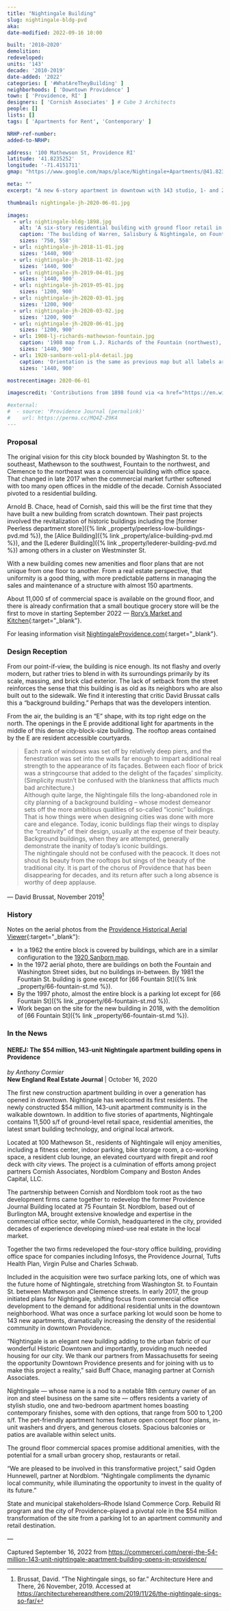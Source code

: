 ```yaml
---
title: "Nightingale Building"
slug: nightingale-bldg-pvd
aka:
date-modified: 2022-09-16 10:00

built: '2018–2020'
demolition:
redeveloped:
units: '143'
decade: '2010-2019'
date-added: '2022'
categories: [ '#WhatAreTheyBuilding' ]
neighborhoods: [ 'Downtown Providence' ]
town: [ 'Providence, RI' ]
designers: [ 'Cornish Associates' ] # Cube 3 Architects
people: []
lists: []
tags: [ 'Apartments for Rent', 'Contemporary' ]

NRHP-ref-number:
added-to-NRHP:

address: '100 Mathewson St, Providence RI'
latitude: '41.8235252'
longitude: '-71.4151711'
gmap: "https://www.google.com/maps/place/Nightingale+Apartments/@41.8235252,-71.4151711,19z/data=!4m5!3m4!1s0x0:0xfeb5d5fa3b2711ef!8m2!3d41.8235054!4d-71.4150772"

meta: ""
excerpt: "A new 6-story apartment in downtown with 143 studio, 1- and 2-bedroom apartments was developed by Cornish Associates and opened in 2020"

thumbnail: nightingale-jh-2020-06-01.jpg

images:
  - url: nightingale-bldg-1898.jpg
    alt: 'A six-story residential building with ground floor retail in the dense downtown core. First floor is clad in gray brick with large commercial window openings. The second through fifth floors are clad in red brick, while the sixth floor clad in gray panels. Windows are mostly single rectangular openings, with groups of three on the outside edges on the Washington Street façade.'
    caption: 'The building of Warren, Salisbury & Nightingale, on Fountain Street. Designed by architects Gould, Angell & Swift in 1896. Demolished. Source: The Providence Board of Trade: Thirtieth Year. Providence: Chaffee-McIndoe, 1898.'
    sizes: '750, 558'
  - url: nightingale-jh-2018-11-01.jpg
    sizes: '1440, 900'
  - url: nightingale-jh-2018-11-02.jpg
    sizes: '1440, 900'
  - url: nightingale-jh-2019-04-01.jpg
    sizes: '1440, 900'
  - url: nightingale-jh-2019-05-01.jpg
    sizes: '1200, 900'
  - url: nightingale-jh-2020-03-01.jpg
    sizes: '1200, 900'
  - url: nightingale-jh-2020-03-02.jpg
    sizes: '1200, 900'
  - url: nightingale-jh-2020-06-01.jpg
    sizes: '1200, 900'
  - url: 1908-lj-richards-mathewson-fountain.jpg
    caption: '1908 map from L.J. Richards of the Fountain (northwest), Clemence (northeast), Washington (southeast), and Mathewson (southwest) block. The little 66 Fountain street building is in the norteast corner, with the H.R. Nightingale on the northwest corner, wrapping around 66 Fountain. This entire block is now occupied by the new Nightingale Building.'
    sizes: '1440, 900'
  - url: 1920-sanborn-vol1-pl4-detail.jpg
    caption: 'Orientation is the same as previous map but all labels are flipped (upside down). Sanborn Fire Insurance Map from Providence, Providence County, Rhode Island. Sanborn Map Company, to 1921 Vol. 1, 1920. Map. Retrieved from the Library of Congress, www.loc.gov/item/sanborn08099_007/.'
    sizes: '1440, 900'

mostrecentimage: 2020-06-01

imagescredit: 'Contributions from 1898 found via <a href="https://en.wikipedia.org/wiki/File:Warren,_Salisbury_%26_Nightingale,_Providence,_RI.jpg" target="_blank">Wikipedia</a>, a 1908 map from L.J. Richards, and a 1920 map from the Library of Congress'

#external:
#  - source: 'Providence Journal (permalink)'
#    url: https://perma.cc/MQ4Z-Z9K4
---
```


### Proposal

The original vision for this city block bounded by Washington St. to the southeast, Mathewson to the southwest, Fountain to the northwest, and Clemence to the northeast was a commercial building with office space. That changed in late 2017 when the commercial market further softened with too many open offices in the middle of the decade. Cornish Associated pivoted to a residential building. 

Arnold B. Chace, head of Cornish, said this will be the first time that they have built a new building from scratch downtown. Their past projects involved the revitalization of historic buildings including the [former Peerless department store]({% link _property/peerless-low-buildings-pvd.md %}), the [Alice Building]({% link _property/alice-building-pvd.md %}), and the [Lederer Building]({% link _property/lederer-building-pvd.md %}) among others in a cluster on Westminster St. 

With a new building comes new amenities and floor plans that are not unique from one floor to another. From a real estate perspective, that uniformity is a good thing, with more predictable patterns in managing the sales and maintenance of a structure with almost 150 apartments. 

About 11,000 sf of commercial space is available on the ground floor, and there is already confirmation that a small boutique grocery store will be the first to move in starting September 2022 — [Rory’s Market and Kitchen](//loverorys.com){:target="_blank"}. 

For leasing information visit [NightingaleProvidence.com](https://www.nightingaleprovidence.com){:target="_blank"}.


### Design Reception

From our point-if-view, the building is nice enough. Its not flashy and overly modern, but rather tries to blend in with its surroundings primarily by its scale, massing, and brick clad exterior. The lack of setback from the street reinforces the sense that this building is as old as its neighbors who are also built out to the sidewalk. We find it interesting that critic David Brussat calls this a “background building.” Perhaps that was the developers intention. 

From the air, the building is an “E” shape, with its top right edge on the north. The openings in the E provide additional light for apartments in the middle of this dense city-block-size building. The rooftop areas contained by the E are resident accessible courtyards. 

> Each rank of windows was set off by relatively deep piers, and the fenestration was set into the walls far enough to impart additional real strength to the appearance of its façades. Between each floor of brick was a stringcourse that added to the delight of the façades’ simplicity. (Simplicity mustn’t be confused with the blankness that afflicts much bad architecture.)  
Although quite large, the Nightingale fills the long-abandoned role in city planning of a background building – whose modest demeanor sets off the more ambitious qualities of so-called “iconic” buildings. That is how things were when designing cities was done with more care and elegance. Today, iconic buildings flap their wings to display the “creativity” of their design, usually at the expense of their beauty. Background buildings, when they are attempted, generally demonstrate the inanity of today’s iconic buildings.  
The nightingale should not be confused with the peacock. It does not shout its beauty from the rooftops but sings of the beauty of the traditional city. It is part of the chorus of Providence that has been disappearing for decades, and its return after such a long absence is worthy of deep applause.

— David Brussat, November 2019[^1]

[^1]: Brussat, David. “The Nightingale sings, so far.” Architecture Here and There, 26 November, 2019. Accessed at https://architecturehereandthere.com/2019/11/26/the-nightingale-sings-so-far/ 


### History

Notes on the aerial photos from the [Providence Historical Aerial Viewer](//pvdgis.maps.arcgis.com/apps/webappviewer/index.html?id=b1b3a4a4c66847a8b767cde26264246e){:target="_blank"}: 

+ In a 1962 the entire block is covered by buildings, which are in a similar configuration to the [1920 Sanborn map](#photo-1920-sanborn-vol1-pl4-detail).
+ In the 1972 aerial photo, there are buildings on both the Fountain and Washington Street sides, but no buildings in-between. By 1981 the Fountain St. building is gone except for [66 Fountain St]({% link _property/66-fountain-st.md %}). 
+ By the 1997 photo, almost the entire block is a parking lot except for [66 Fountain St]({% link _property/66-fountain-st.md %}). 
+ Work began on the site for the new building in 2018, with the demolition of [66 Fountain St]({% link _property/66-fountain-st.md %}).


### In the News

#### NEREJ: The $54 million, 143-unit Nightingale apartment building opens in Providence

_by Anthony Cormier_  
**New England Real Estate Journal** | October 16, 2020

The first new construction apartment building in over a generation has opened in downtown. Nightingale has welcomed its first residents. The newly constructed $54 million, 143-unit apartment community is in the walkable downtown. In addition to five stories of apartments, Nightingale contains 11,500 s/f of ground-level retail space, residential amenities, the latest smart building technology, and original local artwork. 

Located at 100 Mathewson St., residents of Nightingale will enjoy amenities, including a fitness center, indoor parking, bike storage room, a co-working space, a resident club lounge, an elevated courtyard with firepit and roof deck with city views. The project is a culmination of efforts among project partners Cornish Associates, Nordblom Company and Boston Andes Capital, LLC.

The partnership between Cornish and Nordblom took root as the two development firms came together to redevelop the former Providence Journal Building located at 75 Fountain St. Nordblom, based out of Burlington MA, brought extensive knowledge and expertise in the commercial office sector, while Cornish, headquartered in the city, provided decades of experience developing mixed-use real estate in the local market. 

Together the two firms redeveloped the four-story office building, providing office space for companies including Infosys, the Providence Journal, Tufts Health Plan, Virgin Pulse and Charles Schwab.

Included in the acquisition were two surface parking lots, one of which was the future home of Nightingale, stretching from Washington St. to Fountain St. between Mathewson and Clemence streets. In early 2017, the group initiated plans for Nightingale, shifting focus from commercial office development to the demand for additional residential units in the downtown neighborhood. What was once a surface parking lot would soon be home to 143 new apartments, dramatically increasing the density of the residential community in downtown Providence.

“Nightingale is an elegant new building adding to the urban fabric of our wonderful Historic Downtown and importantly, providing much needed housing for our city. We thank our partners from Massachusetts for seeing the opportunity Downtown Providence presents and for joining with us to make this project a reality,” said Buff Chace, managing partner at Cornish Associates.

Nightingale — whose name is a nod to a notable 18th century owner of an iron and steel business on the same site — offers residents a variety of stylish studio, one and two-bedroom apartment homes boasting contemporary finishes, some with den options, that range from 500 to 1,200 s/f. The pet-friendly apartment homes feature open concept floor plans, in-unit washers and dryers, and generous closets. Spacious balconies or patios are available within select units. 

The ground floor commercial spaces promise additional amenities, with the potential for a small urban grocery shop, restaurants or retail.

“We are pleased to be involved in this transformative project,” said Ogden Hunnewell, partner at Nordblom. “Nightingale compliments the dynamic local community, while illuminating the opportunity to invest in the quality of its future.” 

State and municipal stakeholders–Rhode Island Commerce Corp. Rebuild RI program and the city of Providence–played a pivotal role in the $54 million transformation of the site from a parking lot to an apartment community and retail destination.

— 

Captured September 16, 2022 from https://commerceri.com/nerej-the-54-million-143-unit-nightingale-apartment-building-opens-in-providence/
